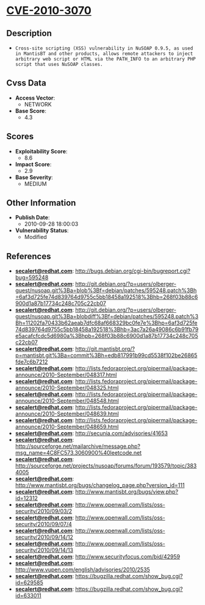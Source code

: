 
# [CVE-2010-3070](https://cve.mitre.org/cgi-bin/cvename.cgi?name=CVE-2010-3070)

## Description

- `Cross-site scripting (XSS) vulnerability in NuSOAP 0.9.5, as used in MantisBT and other products, allows remote attackers to inject arbitrary web script or HTML via the PATH_INFO to an arbitrary PHP script that uses NuSOAP classes.`

## Cvss Data

- **Access Vector**:
  - NETWORK
- **Base Score**:
  - 4.3

## Scores

- **Exploitability Score**:
  - 8.6
- **Impact Score**:
  - 2.9
- **Base Severity**:
  - MEDIUM

## Other Information

- **Publish Date**:
  - 2010-09-28 18:00:03
- **Vulnerability Status**:
  - Modified

## References

- **secalert@redhat.com**: http://bugs.debian.org/cgi-bin/bugreport.cgi?bug=595248
- **secalert@redhat.com**: http://git.debian.org/?p=users/olberger-guest/nusoap.git%3Ba=blob%3Bf=debian/patches/595248.patch%3Bh=6af3d725fe74d839764d9755c5bb18458a192518%3Bhb=268f03b88c6900d1a87b17734c248c705c22cb07
- **secalert@redhat.com**: http://git.debian.org/?p=users/olberger-guest/nusoap.git%3Ba=blobdiff%3Bf=debian/patches/595248.patch%3Bh=11202fa70433b62aeab7dfc68af668329bc0fe7e%3Bhp=6af3d725fe74d839764d9755c5bb18458a192518%3Bhb=3ac7a26a49086c6b91fb79e5acafcfcdc5d6980a%3Bhpb=268f03b88c6900d1a87b17734c248c705c22cb07
- **secalert@redhat.com**: http://git.mantisbt.org/?p=mantisbt.git%3Ba=commit%3Bh=edb817991b99cd5538f102be26865fde7c6b7212
- **secalert@redhat.com**: http://lists.fedoraproject.org/pipermail/package-announce/2010-September/048317.html
- **secalert@redhat.com**: http://lists.fedoraproject.org/pipermail/package-announce/2010-September/048325.html
- **secalert@redhat.com**: http://lists.fedoraproject.org/pipermail/package-announce/2010-September/048548.html
- **secalert@redhat.com**: http://lists.fedoraproject.org/pipermail/package-announce/2010-September/048639.html
- **secalert@redhat.com**: http://lists.fedoraproject.org/pipermail/package-announce/2010-September/048659.html
- **secalert@redhat.com**: http://secunia.com/advisories/41653
- **secalert@redhat.com**: http://sourceforge.net/mailarchive/message.php?msg_name=4C8FC573.3060900%40leetcode.net
- **secalert@redhat.com**: http://sourceforge.net/projects/nusoap/forums/forum/193579/topic/3834005
- **secalert@redhat.com**: http://www.mantisbt.org/bugs/changelog_page.php?version_id=111
- **secalert@redhat.com**: http://www.mantisbt.org/bugs/view.php?id=12312
- **secalert@redhat.com**: http://www.openwall.com/lists/oss-security/2010/09/03/2
- **secalert@redhat.com**: http://www.openwall.com/lists/oss-security/2010/09/07/4
- **secalert@redhat.com**: http://www.openwall.com/lists/oss-security/2010/09/14/12
- **secalert@redhat.com**: http://www.openwall.com/lists/oss-security/2010/09/14/13
- **secalert@redhat.com**: http://www.securityfocus.com/bid/42959
- **secalert@redhat.com**: http://www.vupen.com/english/advisories/2010/2535
- **secalert@redhat.com**: https://bugzilla.redhat.com/show_bug.cgi?id=629585
- **secalert@redhat.com**: https://bugzilla.redhat.com/show_bug.cgi?id=633011
